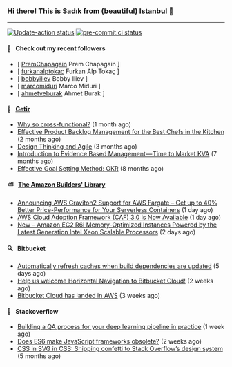 ### Hi there! This is Sadık from (beautiful) Istanbul 👋

---

[![Update-action status](https://github.com/sadikkuzu/sadikkuzu/actions/workflows/sadikkuzu.yml/badge.svg)](https://github.com/sadikkuzu/sadikkuzu/actions/workflows/sadikkuzu.yml)
[![pre-commit.ci status](https://results.pre-commit.ci/badge/github/sadikkuzu/sadikkuzu/master.svg)](https://results.pre-commit.ci/latest/github/sadikkuzu/sadikkuzu/master)

#### 🔭 &nbsp; Check out my recent followers

- [ [PremChapagain](https://github.com/PremChapagain) Prem Chapagain ]
- [ [furkanalptokac](https://github.com/furkanalptokac) Furkan Alp Tokaç ]
- [ [bobbyiliev](https://github.com/bobbyiliev) Bobby Iliev ]
- [ [marcomiduri](https://github.com/marcomiduri) Marco Miduri ]
- [ [ahmetveburak](https://github.com/ahmetveburak) Ahmet Burak ]


#### 🚀 &nbsp; [Getir](https://technology.getir.com)

- [Why so cross-functional?](https://medium.com/getir/why-so-cross-functional-e411271265fc?source=rss----5138a1e0a250---4) (1 month ago)
- [Effective Product Backlog Management for the Best Chefs in the Kitchen](https://medium.com/getir/effective-product-backlog-management-for-best-chefs-in-the-kitchen-d44a023d9c0b?source=rss----5138a1e0a250---4) (2 months ago)
- [Design Thinking and Agile](https://medium.com/getir/design-thinking-and-agile-21d5159f429?source=rss----5138a1e0a250---4) (3 months ago)
- [Introduction to Evidence Based Management — Time to Market KVA](https://medium.com/getir/introduction-to-evidence-based-management-time-to-market-kva-ce880fb71477?source=rss----5138a1e0a250---4) (7 months ago)
- [Effective Goal Setting Method: OKR](https://medium.com/getir/effective-goal-setting-method-okr-e072238f626a?source=rss----5138a1e0a250---4) (8 months ago)


#### ⛅ &nbsp; [The Amazon Builders' Library](https://aws.amazon.com/builders-library/)

- [Announcing AWS Graviton2 Support for AWS Fargate – Get up to 40% Better Price-Performance for Your Serverless Containers](https://aws.amazon.com/blogs/aws/announcing-aws-graviton2-support-for-aws-fargate-get-up-to-40-better-price-performance-for-your-serverless-containers/) (1 day ago)
- [AWS Cloud Adoption Framework (CAF) 3.0 is Now Available](https://aws.amazon.com/blogs/aws/aws-cloud-adoption-framework-caf-3-0-is-now-available/) (1 day ago)
- [New – Amazon EC2 R6i Memory-Optimized Instances Powered by the Latest Generation Intel Xeon Scalable Processors](https://aws.amazon.com/blogs/aws/new-amazon-ec2-r6i-memory-optimized-instances-powered-by-the-latest-generation-intel-xeon-scalable-processors/) (2 days ago)


#### 🔍 &nbsp; Bitbucket

- [Automatically refresh caches when build dependencies are updated](https://bitbucket.org/blog/automatically-refresh-caches-when-build-dependencies-are-updated) (5 days ago)
- [Help us welcome Horizontal Navigation to Bitbucket Cloud!](https://bitbucket.org/blog/new-horizontal-nav) (2 weeks ago)
- [Bitbucket Cloud has landed in AWS](https://bitbucket.org/blog/bitbucket-cloud-has-landed-in-aws) (3 weeks ago)


#### 📰 &nbsp; Stackoverflow

- [Building a QA process for your deep learning pipeline in practice](https://stackoverflow.blog/2021/11/15/building-a-qa-process-for-your-deep-learning-pipeline-in-practice/) (1 week ago)
- [Does ES6 make JavaScript frameworks obsolete?](https://stackoverflow.blog/2021/11/10/does-es6-make-javascript-frameworks-obsolete/) (2 weeks ago)
- [CSS in SVG in CSS: Shipping confetti to Stack Overflow’s design system](https://stackoverflow.blog/2021/05/31/shipping-confetti-to-stack-overflows-design-system/) (5 months ago)
